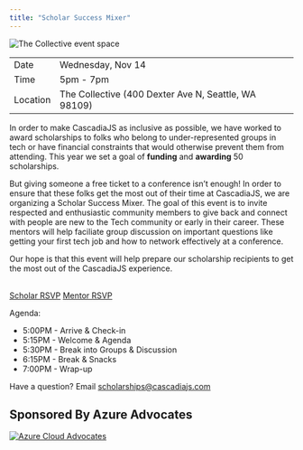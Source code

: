 ```yaml
---
title: "Scholar Success Mixer"
---
```


![The Collective event space](/collective-space.png)

|   |   |
|---|---|
| Date  | Wednesday, Nov 14  |
| Time | 5pm - 7pm |
| Location | The Collective (400 Dexter Ave N, Seattle, WA 98109) |

In order to make CascadiaJS as inclusive as possible, we have worked to award scholarships to folks who belong to under-represented groups in tech or have financial constraints that would otherwise prevent them from attending. This year we set a goal of **funding** and **awarding** 50 scholarships.

But giving someone a free ticket to a conference isn’t enough! In order to ensure that these folks get the most out of their time at CascadiaJS, we are organizing a Scholar Success Mixer. The goal of this event is to invite respected and enthusiastic community members to give back and connect with people are new to the Tech community or early in their career. These mentors will help faciliate group discussion on important questions like getting your first tech job and how to network effectively at a conference. 

Our hope is that this event will help prepare our scholarship recipients to get the most out of the CascadiaJS experience. 

<p><br/><a class="cta" href="https://www.eventbrite.com/e/cascadiajs-scholar-success-mixer-tickets-51612588642">Scholar RSVP</a> <a class="cta" href="https://www.eventbrite.com/e/cascadiajs-scholar-success-mixer-tickets-51612588642">Mentor RSVP</a></p>

Agenda:

* 5:00PM - Arrive & Check-in
* 5:15PM - Welcome & Agenda
* 5:30PM - Break into Groups & Discussion
* 6:15PM - Break & Snacks
* 7:00PM - Wrap-up

Have a question? Email scholarships@cascadiajs.com

## Sponsored By Azure Advocates

[![Azure Cloud Advocates](/azure.png)](https://developer.microsoft.com/en-us/advocates/index.html)


